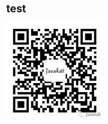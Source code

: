 # test
![Image text](https://github.com/lightClouds917/designMode/blob/master/src/main/resources/templates/java4all_black.jpg)
